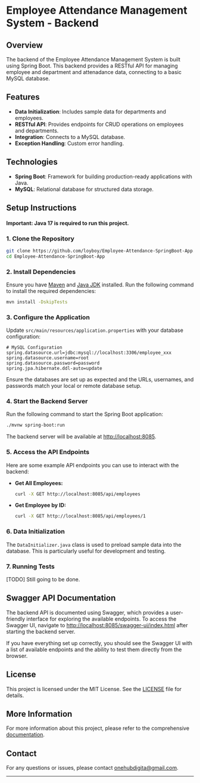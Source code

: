 # Employee Attendance Management System - Backend

## Overview

The backend of the Employee Attendance Management System is built using Spring Boot. This backend provides a RESTful API for managing employee and department and attenadance data, connecting to a basic MySQL database.

## Features

- **Data Initialization**: Includes sample data for departments and employees.
- **RESTful API**: Provides endpoints for CRUD operations on employees and departments.
- **Integration**: Connects to a MySQL database.
- **Exception Handling**: Custom error handling.

## Technologies

- **Spring Boot**: Framework for building production-ready applications with Java.
- **MySQL**: Relational database for structured data storage.

## Setup Instructions

#### Important: Java 17 is required to run this project.

### 1. Clone the Repository

```bash
git clone https://github.com/loyboy/Employee-Attendance-SpringBoot-App.git
cd Employee-Attendance-SpringBoot-App
```

### 2. Install Dependencies

Ensure you have [Maven](https://maven.apache.org/) and [Java JDK](https://www.oracle.com/java/technologies/javase-jdk17-downloads.html) installed. Run the following command to install the required dependencies:

```bash
mvn install -DskipTests
```

### 3. Configure the Application

Update `src/main/resources/application.properties` with your database configuration:

```properties
# MySQL Configuration
spring.datasource.url=jdbc:mysql://localhost:3306/employee_xxx
spring.datasource.username=root
spring.datasource.password=password
spring.jpa.hibernate.ddl-auto=update

```

Ensure the databases are set up as expected and the URLs, usernames, and passwords match your local or remote database setup.

### 4. Start the Backend Server

Run the following command to start the Spring Boot application:

```bash
./mvnw spring-boot:run
```

The backend server will be available at [http://localhost:8085](http://localhost:8085).

### 5. Access the API Endpoints

Here are some example API endpoints you can use to interact with the backend:

- **Get All Employees:**

  ```bash
  curl -X GET http://localhost:8085/api/employees
  ```

- **Get Employee by ID:**

  ```bash
  curl -X GET http://localhost:8085/api/employees/1
  ```

### 6. Data Initialization

The `DataInitializer.java` class is used to preload sample data into the database. This is particularly useful for development and testing.

### 7. Running Tests

[TODO] Still going to be done.

## Swagger API Documentation

The backend API is documented using Swagger, which provides a user-friendly interface for exploring the available endpoints. To access the Swagger UI, navigate to [http://localhost:8085/swagger-ui/index.html](http://localhost:8085/swagger-ui/index.html) after starting the backend server.

If you have everything set up correctly, you should see the Swagger UI with a list of available endpoints and the ability to test them directly from the browser.


## License

This project is licensed under the MIT License. See the [LICENSE](LICENSE) file for details.

## More Information

For more information about this project, please refer to the comprehensive [documentation](../README.md).

## Contact

For any questions or issues, please contact [onehubdigita@gmail.com](mailto:onehubdigita@gmail.com).

---
